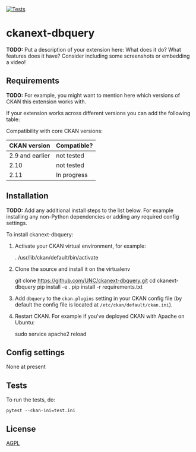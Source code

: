 [![Tests](https://github.com/UNC/ckanext-dbquery/workflows/Tests/badge.svg?branch=main)](https://github.com/UNC/ckanext-dbquery/actions)

# ckanext-dbquery

**TODO:** Put a description of your extension here:  What does it do? What features does it have? Consider including some screenshots or embedding a video!


## Requirements

**TODO:** For example, you might want to mention here which versions of CKAN this
extension works with.

If your extension works across different versions you can add the following table:

Compatibility with core CKAN versions:

| CKAN version    | Compatible?   |
| --------------- | ------------- |
| 2.9 and earlier | not tested    |
| 2.10            | not tested    |
| 2.11            | In progress   |

## Installation

**TODO:** Add any additional install steps to the list below.
   For example installing any non-Python dependencies or adding any required
   config settings.

To install ckanext-dbquery:

1. Activate your CKAN virtual environment, for example:

     . /usr/lib/ckan/default/bin/activate

2. Clone the source and install it on the virtualenv

    git clone https://github.com/UNC/ckanext-dbquery.git
    cd ckanext-dbquery
    pip install -e .
	pip install -r requirements.txt

3. Add `dbquery` to the `ckan.plugins` setting in your CKAN
   config file (by default the config file is located at
   `/etc/ckan/default/ckan.ini`).

4. Restart CKAN. For example if you've deployed CKAN with Apache on Ubuntu:

     sudo service apache2 reload


## Config settings

None at present

## Tests

To run the tests, do:

    pytest --ckan-ini=test.ini

## License

[AGPL](https://www.gnu.org/licenses/agpl-3.0.en.html)
